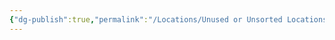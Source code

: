 ```yaml
---
{"dg-publish":true,"permalink":"/Locations/Unused or Unsorted Locations/Farra's Metalworks/"}
---
```


